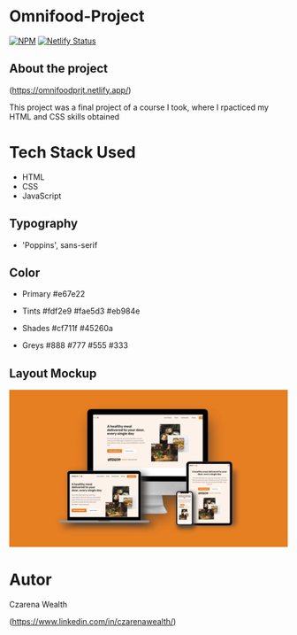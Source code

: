 # Omnifood-Project

[![NPM](https://img.shields.io/npm/l/react)](https://github.com/wealthczarena/Omnifood-Project/blob/main/LICENSE) [![Netlify Status](https://api.netlify.com/api/v1/badges/2a944ede-84cb-4594-aea7-701871391600/deploy-status)](https://app.netlify.com/sites/czacawealth/deploys)

## About the project

(https://omnifoodprjt.netlify.app/)

This project was a final project of a course I took, where I rpacticed my HTML and CSS skills obtained

# Tech Stack Used

- HTML
- CSS
- JavaScript

## Typography

- 'Poppins', sans-serif

## Color

- Primary
  #e67e22

- Tints
  #fdf2e9
  #fae5d3
  #eb984e

- Shades
  #cf711f
  #45260a

- Greys
  #888
  #777
  #555
  #333

## Layout Mockup

![Web 1](https://github.com/wealthczarena/assets/blob/main/images/omnifood-mockup.png)

# Autor

Czarena Wealth

(https://www.linkedin.com/in/czarenawealth/)


